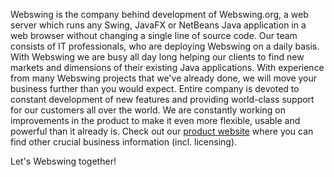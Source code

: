 Webswing is the company behind development of Webswing.org, a web server which runs any Swing, JavaFX or NetBeans Java application in a web browser without changing a single line of source code. Our team consists of IT professionals, who are deploying Webswing on a daily basis. With Webswing we are busy all day long helping our clients to find new markets and dimensions of their existing Java applications. With experience from many Webswing projects that we've already done, we will move your business further than you would expect. Entire company is devoted to constant development of new features and providing world-class support for our customers all over the world. We are constantly working on improvements in the product to make it even more flexible, usable and powerful than it already is. Check out our [product website](https://webswing.org) where you can find other crucial business information (incl. licensing).

Let's Webswing together!